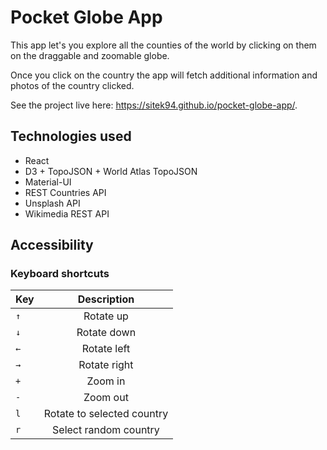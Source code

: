 # Pocket Globe App

This app let's you explore all the counties of the world by clicking on them
on the draggable and zoomable globe.

Once you click on the country the app will fetch additional information and
photos of the country clicked.

See the project live here: https://sitek94.github.io/pocket-globe-app/.

## Technologies used

* React
* D3 + TopoJSON + World Atlas TopoJSON
* Material-UI
* REST Countries API
* Unsplash API
* Wikimedia REST API 

## Accessibility 

### Keyboard shortcuts
| Key                | Description                 |
| ------------------ |:---------------------------:|
| `↑`                | Rotate up                   |
| `↓`                | Rotate down                 |
| `←`                | Rotate left                 |
| `→`                | Rotate right                |
| `+`                | Zoom in                     |
| `-`                | Zoom out                    |
| `l`                | Rotate to selected country  |
| `r`                | Select random country       |

